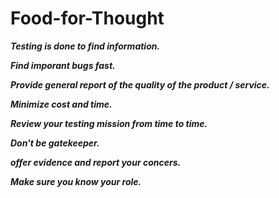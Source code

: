 # Food-for-Thought
***Testing is done to find information.*** 

***Find imporant bugs fast.***

***Provide general report of the quality of the product / service.***

***Minimize cost and time.***

***Review your testing mission from time to time.***

***Don't be gatekeeper.***

***offer evidence and report your concers.***

***Make sure you know your role.***
